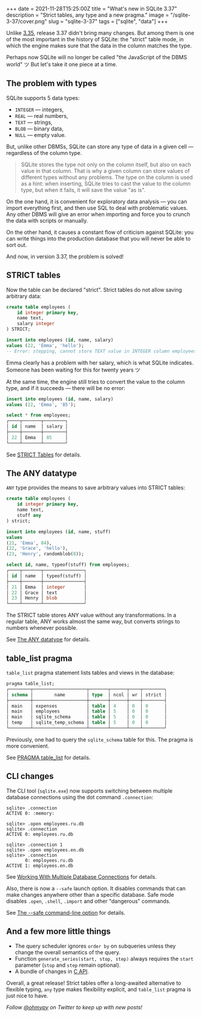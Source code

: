 +++
date = 2021-11-28T15:25:00Z
title = "What's new in SQLite 3.37"
description = "Strict tables, any type and a new pragma."
image = "/sqlite-3-37/cover.png"
slug = "sqlite-3-37"
tags = ["sqlite", "data"]
+++

Unlike [3.35](/sqlite-3-35/), release 3.37 didn't bring many changes. But among them is one of the most important in the history of SQLite: the "strict" table mode, in which the engine makes sure that the data in the column matches the type.

Perhaps now SQLite will no longer be called "the JavaScript of the DBMS world" ツ But let's take it one piece at a time.

## The problem with types

SQLite supports 5 data types:

-   `INTEGER` — integers,
-   `REAL` — real numbers,
-   `TEXT` — strings,
-   `BLOB` — binary data,
-   `NULL` — empty value.

But, unlike other DBMSs, SQLite can store any type of data in a given cell — regardless of the column type.

> SQLite stores the type not only on the column itself, but also on each value in that column. That is why a given column can store values of different types without any problems. The type on the column is used as a hint: when inserting, SQLite tries to cast the value to the column type, but when it fails, it will save the value "as is".

On the one hand, it is convenient for exploratory data analysis — you can import everything first, and then use SQL to deal with problematic values. Any other DBMS will give an error when importing and force you to crunch the data with scripts or manually.

On the other hand, it causes a constant flow of criticism against SQLite: you can write things into the production database that you will never be able to sort out.

And now, in version 3.37, the problem is solved!

## STRICT tables

Now the table can be declared "strict". Strict tables do not allow saving arbitrary data:

```sql
create table employees (
    id integer primary key,
    name text,
    salary integer
) STRICT;
```

```sql
insert into employees (id, name, salary)
values (22, 'Emma', 'hello');
-- Error: stepping, cannot store TEXT value in INTEGER column employees.salary (19)
```

Emma clearly has a problem with her salary, which is what SQLite indicates. Someone has been waiting for this for twenty years ツ

At the same time, the engine still tries to convert the value to the column type, and if it succeeds — there will be no error:

```sql
insert into employees (id, name, salary)
values (22, 'Emma', '85');

select * from employees;
┌────┬───────┬────────┐
│ id │ name  │ salary │
├────┼───────┼────────┤
│ 22 │ Emma  │ 85     │
└────┴───────┴────────┘
```

See [STRICT Tables](https://sqlite.org/stricttables.html) for details.

## The ANY datatype

`ANY` type provides the means to save arbitrary values into STRICT tables:

```sql
create table employees (
    id integer primary key,
    name text,
    stuff any
) strict;

insert into employees (id, name, stuff)
values
(21, 'Emma', 84),
(22, 'Grace', 'hello'),
(23, 'Henry', randomblob(8));

select id, name, typeof(stuff) from employees;
┌────┬───────┬───────────────┐
│ id │ name  │ typeof(stuff) │
├────┼───────┼───────────────┤
│ 21 │ Emma  │ integer       │
│ 22 │ Grace │ text          │
│ 23 │ Henry │ blob          │
└────┴───────┴───────────────┘
```

The STRICT table stores ANY value without any transformations. In a regular table, ANY works almost the same way, but converts strings to numbers whenever possible.

See [The ANY datatype](https://sqlite.org/stricttables.html#the_any_datatype) for details.

## table_list pragma

`table_list` pragma statement lists tables and views in the database:

```sql
pragma table_list;
┌────────┬────────────────────┬───────┬──────┬────┬────────┐
│ schema │        name        │ type  │ ncol │ wr │ strict │
├────────┼────────────────────┼───────┼──────┼────┼────────┤
│ main   │ expenses           │ table │ 4    │ 0  │ 0      │
│ main   │ employees          │ table │ 5    │ 0  │ 0      │
│ main   │ sqlite_schema      │ table │ 5    │ 0  │ 0      │
│ temp   │ sqlite_temp_schema │ table │ 5    │ 0  │ 0      │
└────────┴────────────────────┴───────┴──────┴────┴────────┘
```

Previously, one had to query the `sqlite_schema` table for this. The pragma is more convenient.

See [PRAGMA table_list](https://sqlite.org/pragma.html#pragma_table_list) for details.

## CLI changes

The CLI tool (`sqlite.exe`) now supports switching between multiple database connections using the dot command `.connection`:

```
sqlite> .connection
ACTIVE 0: :memory:
```

```
sqlite> .open employees.ru.db
sqlite> .connection
ACTIVE 0: employees.ru.db
```

```
sqlite> .connection 1
sqlite> .open employees.en.db
sqlite> .connection
       0: employees.ru.db
ACTIVE 1: employees.en.db
```

See [Working With Multiple Database Connections](https://sqlite.org/cli.html#dotconn) for details.

Also, there is now a `--safe` launch option. It disables commands that can make changes anywhere other than a specific database. Safe mode disables `.open`, `.shell`, `.import` and other "dangerous" commands.

See [The --safe command-line option](https://sqlite.org/cli.html#safemode) for details.

## And a few more little things

-   The query scheduler ignores `order by` on subqueries unless they change the overall semantics of the query.
-   Function `generate_series(start, stop, step)` always requires the `start` parameter (`stop` and `step` remain optional).
-   A bundle of changes in [C API](https://sqlite.org/releaselog/3_37_0.html).

Overall, a great release! Strict tables offer a long-awaited alternative to flexible typing, `any` type makes flexibility explicit, and `table_list` pragma is just nice to have.

_Follow [@ohmypy](https://twitter.com/ohmypy) on Twitter to keep up with new posts!_
